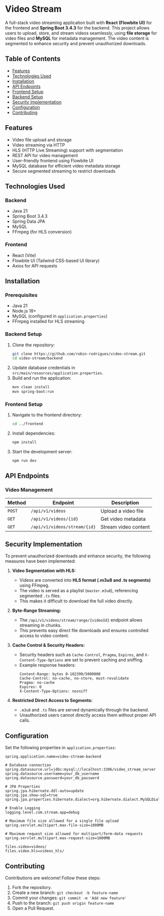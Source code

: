 # Video Stream

A full-stack video streaming application built with **React (Flowbite UI)** for the frontend and **Spring Boot 3.4.3** for the backend. This project allows users to upload, store, and stream videos seamlessly, using **file storage** for video files and **MySQL** for metadata management. The video content is segmented to enhance security and prevent unauthorized downloads.

## Table of Contents
- [Features](#features)
- [Technologies Used](#technologies-used)
- [Installation](#installation)
- [API Endpoints](#api-endpoints)
- [Frontend Setup](#frontend-setup)
- [Backend Setup](#backend-setup)
- [Security Implementation](#security-implementation)
- [Configuration](#configuration)
- [Contributing](#contributing)

## Features
- Video file upload and storage
- Video streaming via HTTP
- HLS (HTTP Live Streaming) support with segmentation
- REST API for video management
- User-friendly frontend using Flowbite UI
- MySQL database for efficient video metadata storage
- Secure segmented streaming to restrict downloads

## Technologies Used
### Backend
- Java 21
- Spring Boot 3.4.3
- Spring Data JPA
- MySQL
- FFmpeg (for HLS conversion)

### Frontend
- React (Vite)
- Flowbite UI (Tailwind CSS-based UI library)
- Axios for API requests

## Installation
### Prerequisites
- Java 21
- Node.js 18+
- MySQL (configured in `application.properties`)
- FFmpeg installed for HLS streaming

### Backend Setup
1. Clone the repository:
   ```sh
   git clone https://github.com/robin-rodrigues/video-stream.git
   cd video-stream/backend
   ```
2. Update database credentials in `src/main/resources/application.properties`.
3. Build and run the application:
   ```sh
   mvn clean install
   mvn spring-boot:run
   ```

### Frontend Setup
1. Navigate to the frontend directory:
   ```sh
   cd ../frontend
   ```
2. Install dependencies:
   ```sh
   npm install
   ```
3. Start the development server:
   ```sh
   npm run dev
   ```

## API Endpoints
### Video Management
| Method | Endpoint                | Description          |
|--------|-------------------------|----------------------|
| `POST` | `/api/v1/videos`        | Upload a video file |
| `GET`  | `/api/v1/videos/{id}`   | Get video metadata  |
| `GET`  | `/api/v1/videos/stream/{id}` | Stream video content |

## Security Implementation
To prevent unauthorized downloads and enhance security, the following measures have been implemented:

1. **Video Segmentation with HLS:**
   - Videos are converted into **HLS format (.m3u8 and .ts segments)** using FFmpeg.
   - The video is served as a playlist (`master.m3u8`), referencing segmented `.ts` files.
   - This makes it difficult to download the full video directly.

2. **Byte-Range Streaming:**
   - The `/api/v1/videos/stream/range/{videoId}` endpoint allows streaming in chunks.
   - This prevents easy direct file downloads and ensures controlled access to video content.

3. **Cache Control & Security Headers:**
   - Security headers such as `Cache-Control`, `Pragma`, `Expires`, and `X-Content-Type-Options` are set to prevent caching and sniffing.
   - Example response headers:
     ```http
     Content-Range: bytes 0-102399/5000000
     Cache-Control: no-cache, no-store, must-revalidate
     Pragma: no-cache
     Expires: 0
     X-Content-Type-Options: nosniff
     ```

4. **Restricted Direct Access to Segments:**
   - `.m3u8` and `.ts` files are served dynamically through the backend.
   - Unauthorized users cannot directly access them without proper API calls.

## Configuration
Set the following properties in `application.properties`:
```properties
spring.application.name=video-stream-backend

# Database connection
spring.datasource.url=jdbc:mysql://localhost:3306/video_stream_server
spring.datasource.username=your_db_username
spring.datasource.password=your_db_password

# JPA Properties
spring.jpa.hibernate.ddl-auto=update
spring.jpa.show-sql=true
spring.jpa.properties.hibernate.dialect=org.hibernate.dialect.MySQLDialect

# Enable Logging
logging.level.com.stream.app=debug

# Maximum file size allowed for a single file upload
spring.servlet.multipart.max-file-size=1000MB

# Maximum request size allowed for multipart/form-data requests
spring.servlet.multipart.max-request-size=1000MB

files.video=videos/
files.video.hls=videos_hls/
```

## Contributing
Contributions are welcome! Follow these steps:
1. Fork the repository.
2. Create a new branch: `git checkout -b feature-name`
3. Commit your changes: `git commit -m 'Add new feature'`
4. Push to the branch: `git push origin feature-name`
5. Open a Pull Request.
